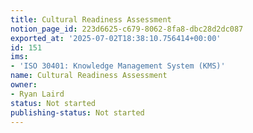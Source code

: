 ```yaml
---
title: Cultural Readiness Assessment
notion_page_id: 223d6625-c679-8062-8fa8-dbc28d2dc087
exported_at: '2025-07-02T18:38:10.756414+00:00'
id: 151
ims:
- 'ISO 30401: Knowledge Management System (KMS)'
name: Cultural Readiness Assessment
owner:
- Ryan Laird
status: Not started
publishing-status: Not started
---
```


